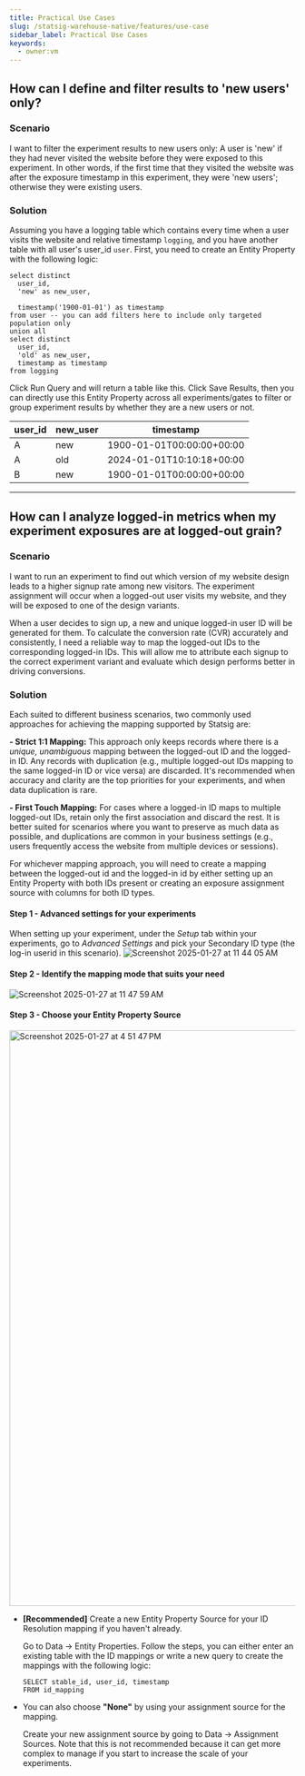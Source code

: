 ```yaml
---
title: Practical Use Cases
slug: /statsig-warehouse-native/features/use-case
sidebar_label: Practical Use Cases
keywords:
  - owner:vm
---
```


## How can I define and filter results to 'new users' only?

### Scenario
I want to filter the experiment results to new users only: A user is 'new' if they had never visited the website before they were exposed to this experiment. In other words, if the first time that they visited the website was after the exposure timestamp in this experiment, they were 'new users'; otherwise they were existing users. 

### Solution

Assuming you have a logging table which contains every time when a user visits the website and relative timestamp `logging`, and you have another table with all user's user_id `user`. First, you need to create an Entity Property with the following logic: 
```
select distinct
  user_id,
  'new' as new_user,

  timestamp('1900-01-01') as timestamp
from user -- you can add filters here to include only targeted population only
union all
select distinct
  user_id,
  'old' as new_user,
  timestamp as timestamp
from logging
```
Click Run Query and will return a table like this. Click Save Results, then you can directly use this Entity Property across all experiments/gates to filter or group experiment results by whether they are a new users or not. 

|    user_id    |    new_user    |         timestamp         |
| ------------- | -------------- | ------------------------- |
|       A       |       new      | 1900-01-01T00:00:00+00:00 |
|       A       |       old      | 2024-01-01T10:10:18+00:00 |
|       B       |       new      | 1900-01-01T00:00:00+00:00 |  



------


## How can I analyze logged-in metrics when my experiment exposures are at logged-out grain? 

### Scenario
I want to run an experiment to find out which version of my website design leads to a higher signup rate among new visitors. The experiment assignment will occur when a logged-out user visits my website, and they will be exposed to one of the design variants.

When a user decides to sign up, a new and unique logged-in user ID will be generated for them. To calculate the conversion rate (CVR) accurately and consistently, I need a reliable way to map the logged-out IDs to the corresponding logged-in IDs. This will allow me to attribute each signup to the correct experiment variant and evaluate which design performs better in driving conversions. 

### Solution
Each suited to different business scenarios, two commonly used approaches for achieving the mapping supported by Statsig are:

**- Strict 1:1 Mapping:**  This approach only keeps records where there is a *unique, unambiguous* mapping between the logged-out ID and the logged-in ID. Any records with duplication (e.g., multiple logged-out IDs mapping to the same logged-in ID or vice versa) are discarded. It's recommended when accuracy and clarity are the top priorities for your experiments, and when data duplication is rare. 

**- First Touch Mapping:** For cases where a logged-in ID maps to multiple logged-out IDs, retain only the first association and discard the rest. It is better suited for scenarios where you want to preserve as much data as possible, and duplications are common in your business settings (e.g., users frequently access the website from multiple devices or sessions).

For whichever mapping approach, you will need to create a mapping between the logged-out id and the logged-in id by either setting up an Entity Property with both IDs present or creating an exposure assignment source with columns for both ID types.

#### Step 1 - Advanced settings for your experiments 
When setting up your experiment, under the *Setup* tab within your experiments, go to *Advanced Settings* and pick your Secondary ID type (the log-in userid in this scenario). 
![Screenshot 2025-01-27 at 11 44 05 AM](https://github.com/user-attachments/assets/76f83c44-0389-4441-a5fc-bf29b9cab119)

#### Step 2 - Identify the mapping mode that suits your need 
![Screenshot 2025-01-27 at 11 47 59 AM](https://github.com/user-attachments/assets/e49a030e-4933-4019-80f3-812c46cdd493)

#### Step 3 - Choose your Entity Property Source 
<img width="1014" alt="Screenshot 2025-01-27 at 4 51 47 PM" src="https://github.com/user-attachments/assets/abceaaf3-b15d-481e-9e7f-abc8a5c2cef3" />

- **[Recommended]** Create a new Entity Property Source for your ID Resolution mapping if you haven't already.

  Go to Data -> Entity Properties. Follow the steps, you can either enter an existing table with the ID mappings or write a new query to create the mappings with the following logic:
  ```
  SELECT stable_id, user_id, timestamp
  FROM id_mapping
  ```

- You can also choose **"None"** by using your assignment source for the mapping.
  
  Create your new assignment source by going to Data -> Assignment Sources. Note that this is not recommended because it can get more complex to manage if you start to increase the scale of your experiments. 



